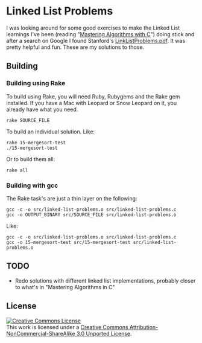 # Linked List Problems

I was looking around for some good exercises to make the Linked List learnings I've been (reading "[Mastering Algorithms with C](http://amzn.to/ex3OzO)") doing stick and after a search on Google I found Stanford's [LinkListProblems.pdf](http://cslibrary.stanford.edu/105/). It was pretty helpful and fun. These are my solutions to those.

## Building

### Building using Rake

To build using Rake, you will need Ruby, Rubygems and the Rake gem installed. If you have a Mac with Leopard or Snow Leopard on it, you already have what you need.

    rake SOURCE_FILE

To build an individual solution. Like:

    rake 15-mergesort-test
    ./15-mergesort-test

Or to build them all:

    rake all

### Building with gcc

The Rake task's are just a thin layer on the following:

    gcc -c -o src/linked-list-problems.o src/linked-list-problems.c
    gcc -o OUTPUT_BINARY src/SOURCE_FILE src/linked-list-problems.o
    
Like:

    gcc -c -o src/linked-list-problems.o src/linked-list-problems.c
    gcc -o 15-mergesort-test src/15-mergesort-test src/linked-list-problems.o

## TODO

* Redo solutions with different linked list implementations, probably closer to what's in "Mastering Algorithms in C"

## License

<a rel="license" href="http://creativecommons.org/licenses/by-nc-sa/3.0/"><img alt="Creative Commons License" style="border-width:0" src="http://i.creativecommons.org/l/by-nc-sa/3.0/88x31.png" /></a><br />This work is licensed under a <a rel="license" href="http://creativecommons.org/licenses/by-nc-sa/3.0/">Creative Commons Attribution-NonCommercial-ShareAlike 3.0 Unported License</a>.
